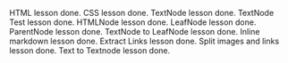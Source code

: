 HTML lesson done.
CSS lesson done.
TextNode lesson done.
TextNode Test lesson done.
HTMLNode lesson done.
LeafNode lesson done.
ParentNode lesson done.
TextNode to LeafNode lesson done.
Inline markdown lesson done.
Extract Links lesson done.
Split images and links lesson done.
Text to Textnode lesson done.